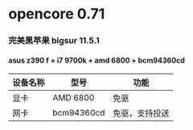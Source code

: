# opencore 0.71
### 完美黑苹果 bigsur 11.5.1
#### asus z390 f + i7 9700k + amd 6800 + bcm94360cd

|设备名称|型号|功能|
|  ----  | ----  | ---- |
|显卡|AMD 6800|免驱|
|网卡|bcm94360cd|免驱，支持投送|
